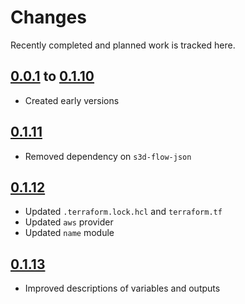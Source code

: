 # Changes
Recently completed and planned work is tracked here.

## [0.0.1](.) to [0.1.10](.)
- Created early versions

## [0.1.11](.)
- Removed dependency on `s3d-flow-json`

## [0.1.12](.)
- Updated `.terraform.lock.hcl` and `terraform.tf`
- Updated `aws` provider
- Updated `name` module

## [0.1.13](.)
- Improved descriptions of variables and outputs
